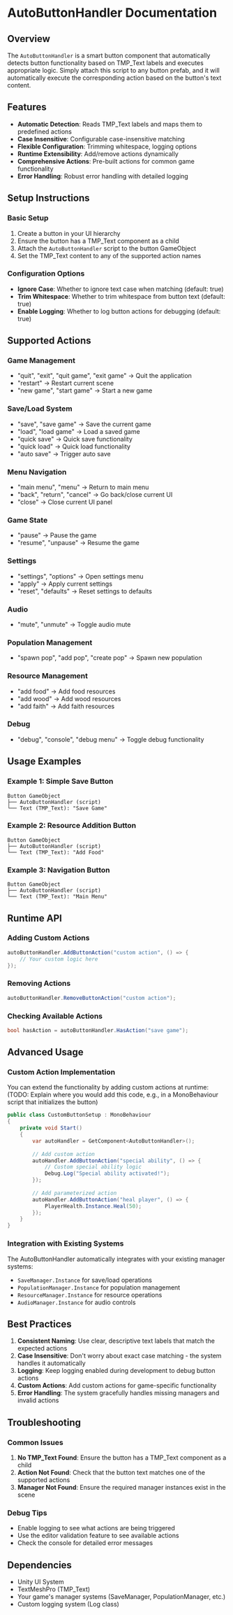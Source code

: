 # AutoButtonHandler Documentation

## Overview
The `AutoButtonHandler` is a smart button component that automatically detects button functionality based on TMP_Text labels and executes appropriate logic. Simply attach this script to any button prefab, and it will automatically execute the corresponding action based on the button's text content.

## Features
- **Automatic Detection**: Reads TMP_Text labels and maps them to predefined actions
- **Case Insensitive**: Configurable case-insensitive matching
- **Flexible Configuration**: Trimming whitespace, logging options
- **Runtime Extensibility**: Add/remove actions dynamically
- **Comprehensive Actions**: Pre-built actions for common game functionality
- **Error Handling**: Robust error handling with detailed logging

## Setup Instructions

### Basic Setup
1. Create a button in your UI hierarchy
2. Ensure the button has a TMP_Text component as a child
3. Attach the `AutoButtonHandler` script to the button GameObject
4. Set the TMP_Text content to any of the supported action names

### Configuration Options
- **Ignore Case**: Whether to ignore text case when matching (default: true)
- **Trim Whitespace**: Whether to trim whitespace from button text (default: true)
- **Enable Logging**: Whether to log button actions for debugging (default: true)

## Supported Actions

### Game Management
- "quit", "exit", "quit game", "exit game" → Quit the application
- "restart" → Restart current scene
- "new game", "start game" → Start a new game

### Save/Load System
- "save", "save game" → Save the current game
- "load", "load game" → Load a saved game
- "quick save" → Quick save functionality
- "quick load" → Quick load functionality
- "auto save" → Trigger auto save

### Menu Navigation
- "main menu", "menu" → Return to main menu
- "back", "return", "cancel" → Go back/close current UI
- "close" → Close current UI panel

### Game State
- "pause" → Pause the game
- "resume", "unpause" → Resume the game

### Settings
- "settings", "options" → Open settings menu
- "apply" → Apply current settings
- "reset", "defaults" → Reset settings to defaults

### Audio
- "mute", "unmute" → Toggle audio mute

### Population Management
- "spawn pop", "add pop", "create pop" → Spawn new population

### Resource Management
- "add food" → Add food resources
- "add wood" → Add wood resources
- "add faith" → Add faith resources

### Debug
- "debug", "console", "debug menu" → Toggle debug functionality

## Usage Examples

### Example 1: Simple Save Button
```
Button GameObject
├── AutoButtonHandler (script)
└── Text (TMP_Text): "Save Game"
```

### Example 2: Resource Addition Button
```
Button GameObject
├── AutoButtonHandler (script)
└── Text (TMP_Text): "Add Food"
```

### Example 3: Navigation Button
```
Button GameObject
├── AutoButtonHandler (script)
└── Text (TMP_Text): "Main Menu"
```

## Runtime API

### Adding Custom Actions
```csharp
autoButtonHandler.AddButtonAction("custom action", () => {
    // Your custom logic here
});
```

### Removing Actions
```csharp
autoButtonHandler.RemoveButtonAction("custom action");
```

### Checking Available Actions
```csharp
bool hasAction = autoButtonHandler.HasAction("save game");
```

## Advanced Usage

### Custom Action Implementation
You can extend the functionality by adding custom actions at runtime:
(TODO: Explain where you would add this code, e.g., in a MonoBehaviour script that initializes the button)
```csharp
public class CustomButtonSetup : MonoBehaviour
{
    private void Start()
    {
        var autoHandler = GetComponent<AutoButtonHandler>();
        
        // Add custom action
        autoHandler.AddButtonAction("special ability", () => {
            // Custom special ability logic
            Debug.Log("Special ability activated!");
        });
        
        // Add parameterized action
        autoHandler.AddButtonAction("heal player", () => {
            PlayerHealth.Instance.Heal(50);
        });
    }
}
```

### Integration with Existing Systems
The AutoButtonHandler automatically integrates with your existing manager systems:
- `SaveManager.Instance` for save/load operations
- `PopulationManager.Instance` for population management
- `ResourceManager.Instance` for resource operations
- `AudioManager.Instance` for audio controls

## Best Practices

1. **Consistent Naming**: Use clear, descriptive text labels that match the expected actions
2. **Case Insensitive**: Don't worry about exact case matching - the system handles it automatically
3. **Logging**: Keep logging enabled during development to debug button actions
4. **Custom Actions**: Add custom actions for game-specific functionality
5. **Error Handling**: The system gracefully handles missing managers and invalid actions

## Troubleshooting

### Common Issues
1. **No TMP_Text Found**: Ensure the button has a TMP_Text component as a child
2. **Action Not Found**: Check that the button text matches one of the supported actions
3. **Manager Not Found**: Ensure the required manager instances exist in the scene

### Debug Tips
- Enable logging to see what actions are being triggered
- Use the editor validation feature to see available actions
- Check the console for detailed error messages

## Dependencies
- Unity UI System
- TextMeshPro (TMP_Text)
- Your game's manager systems (SaveManager, PopulationManager, etc.)
- Custom logging system (Log class)
